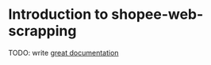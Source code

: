 # Introduction to shopee-web-scrapping

TODO: write [great documentation](http://jacobian.org/writing/what-to-write/)
